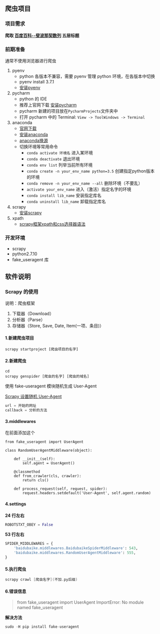 

## 爬虫项目

### 项目需求

**爬取 [百度百科--斐波那契数列](https://baike.baidu.com/item/%E6%96%90%E6%B3%A2%E9%82%A3%E5%A5%91%E6%95%B0%E5%88%97/99145?fr=aladdin) 五层标题**



### 前期准备

通常不使用浏览器进行爬虫

1. pyenv
   * python 各版本不兼容，需要 pyenv 管理 python 环境，在各版本中切换
   * pyenv install 3.7.1
   * [安装pyenv](https://www.cnblogs.com/olajennings/p/8832481.html)
2. pycharm
   * python 的 IDE
   * 推荐上官网下载 [安装pycharm](https://blog.csdn.net/qq_38683692/article/details/79868391)
   * pycharm 新建的项目放在`PycharmProjects`文件夹中
   * 打开 pycharm 中的 Terminal: `View -> ToolWindows -> Terminal`
3. anaconda
   * [官网下载](https://www.anaconda.com/distribution/)
   * [安装anaconda](https://www.jianshu.com/p/3e53407f8bd4)
   * [anaconda换源](https://blog.csdn.net/dream_allday/article/details/80344511)
   * 切换环境等常用命令
     * `conda activate 环境名`  进入某环境
     * `conda deactivate` 退出环境
     * `conda env list` 列举当前所有环境
     * `conda create -n your_env_name python=3.5` 创建指定python版本的环境
     * `conda remove -n your_env_name --all` 删除环境（不要乱）
     * `activate your_env_name` 进入（激活）指定名字的环境
     * `conda install lib_name` 安装指定库名
     * `conda uninstall lib_name` 卸载指定库名
4. scrapy
   * [安装scrapy](https://blog.csdn.net/a6864657/article/details/82634187)
5. xpath
   * [scrapy框架xpath和css选择器语法](https://blog.csdn.net/mouday/article/details/80455560)



### 开发环境

- scrapy
- python2.7.10
- fake_useragent 库



## 软件说明 

### Scrapy 的使用

说明：爬虫框架

1. 下载器（Download）
2. 分析器（Parse）
3. 存储器（Store, Save, Date, Item(一项、条目)）



#### 1.新建爬虫项目

```
scrapy startproject [爬虫项目的名字]
```



#### 2.新建爬虫

```
cd 
scrapy genspider [爬虫的名字] [爬虫的域名]
```

使用 fake-useragent 模块随机生成 User-Agent

[Scrapy 设置随机 User-Agent](https://www.cnblogs.com/yuqiangli0616/p/9277263.html)



```python
url = 开始的网址
callback = 分析的方法
```



#### 3.middlewares

在前面添加这个

```
from fake_useragent import UserAgent

class RandomUserAgentMiddleware(object):

    def __init__(self):
        self.agent = UserAgent()

    @classmethod
    def from_crawler(cls, crawler):
        return cls()

    def process_request(self, request, spider):
        request.headers.setdefault('User-Agent', self.agent.random)
```



#### 4.settings

**24 行左右**

```python
ROBOTSTXT_OBEY = False
```

**53 行左右**

```python
SPIDER_MIDDLEWARES = {
    'baidubaike.middlewares.BaidubaikeSpiderMiddleware': 543,
    'baidubaike.middlewares.RandomUserAgentMiddleware': 555,
}
```



#### 5.执行爬虫

```c
scrapy crawl [爬虫名字](不加.py后缀)
```



#### 6.错误信息

>from fake_useragent import UserAgent
>ImportError: No module named fake_useragent

**解决方法**

```c
sudo -H pip install fake-useragent
```